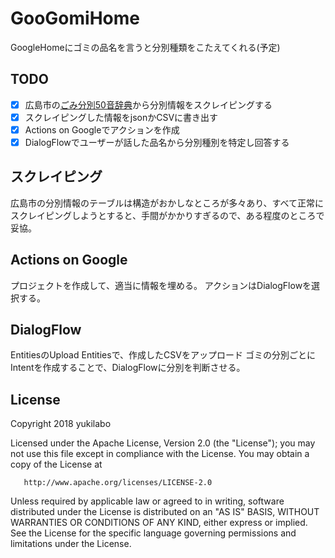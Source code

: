 # GooGomiHome
GoogleHomeにゴミの品名を言うと分別種類をこたえてくれる(予定)

## TODO
- [x] 広島市の[ごみ分別50音辞典](http://www.city.hiroshima.lg.jp/www/contents/1277099413287/index.html)から分別情報をスクレイピングする
- [x] スクレイピングした情報をjsonかCSVに書き出す
- [x] Actions on Googleでアクションを作成
- [x] DialogFlowでユーザーが話した品名から分別種別を特定し回答する

## スクレイピング
広島市の分別情報のテーブルは構造がおかしなところが多々あり、すべて正常にスクレイピングしようとすると、手間がかかりすぎるので、ある程度のところで妥協。

## Actions on Google
プロジェクトを作成して、適当に情報を埋める。
アクションはDialogFlowを選択する。

## DialogFlow
EntitiesのUpload Entitiesで、作成したCSVをアップロード
ゴミの分別ごとにIntentを作成することで、DialogFlowに分別を判断させる。

## License
   Copyright 2018 yukilabo

   Licensed under the Apache License, Version 2.0 (the "License");
   you may not use this file except in compliance with the License.
   You may obtain a copy of the License at

       http://www.apache.org/licenses/LICENSE-2.0

   Unless required by applicable law or agreed to in writing, software
   distributed under the License is distributed on an "AS IS" BASIS,
   WITHOUT WARRANTIES OR CONDITIONS OF ANY KIND, either express or implied.
   See the License for the specific language governing permissions and
   limitations under the License.
   
